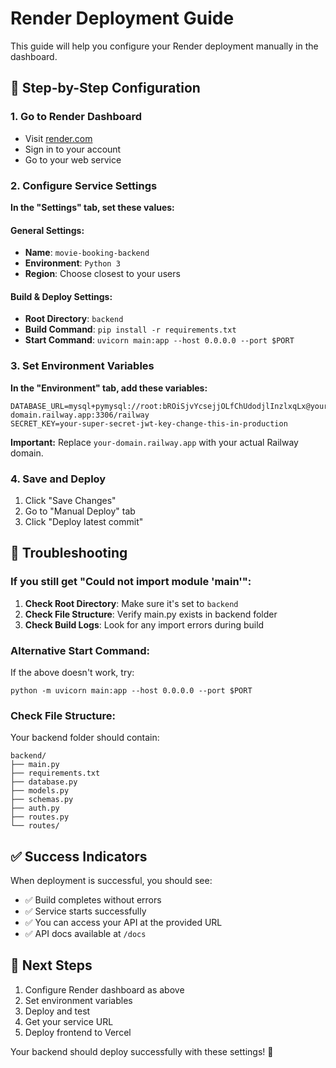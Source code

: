 # Render Deployment Guide

This guide will help you configure your Render deployment manually in the dashboard.

## 🚀 Step-by-Step Configuration

### 1. Go to Render Dashboard
- Visit [render.com](https://render.com)
- Sign in to your account
- Go to your web service

### 2. Configure Service Settings

**In the "Settings" tab, set these values:**

#### General Settings:
- **Name**: `movie-booking-backend`
- **Environment**: `Python 3`
- **Region**: Choose closest to your users

#### Build & Deploy Settings:
- **Root Directory**: `backend`
- **Build Command**: `pip install -r requirements.txt`
- **Start Command**: `uvicorn main:app --host 0.0.0.0 --port $PORT`

### 3. Set Environment Variables

**In the "Environment" tab, add these variables:**

```
DATABASE_URL=mysql+pymysql://root:bROiSjvYcsejjOLfChUdodjlInzlxqLx@your-domain.railway.app:3306/railway
SECRET_KEY=your-super-secret-jwt-key-change-this-in-production
```

**Important:** Replace `your-domain.railway.app` with your actual Railway domain.

### 4. Save and Deploy

1. Click "Save Changes"
2. Go to "Manual Deploy" tab
3. Click "Deploy latest commit"

## 🔧 Troubleshooting

### If you still get "Could not import module 'main'":

1. **Check Root Directory**: Make sure it's set to `backend`
2. **Check File Structure**: Verify main.py exists in backend folder
3. **Check Build Logs**: Look for any import errors during build

### Alternative Start Command:
If the above doesn't work, try:
```
python -m uvicorn main:app --host 0.0.0.0 --port $PORT
```

### Check File Structure:
Your backend folder should contain:
```
backend/
├── main.py
├── requirements.txt
├── database.py
├── models.py
├── schemas.py
├── auth.py
├── routes.py
└── routes/
```

## ✅ Success Indicators

When deployment is successful, you should see:
- ✅ Build completes without errors
- ✅ Service starts successfully
- ✅ You can access your API at the provided URL
- ✅ API docs available at `/docs`

## 🎯 Next Steps

1. Configure Render dashboard as above
2. Set environment variables
3. Deploy and test
4. Get your service URL
5. Deploy frontend to Vercel

Your backend should deploy successfully with these settings! 🚀 